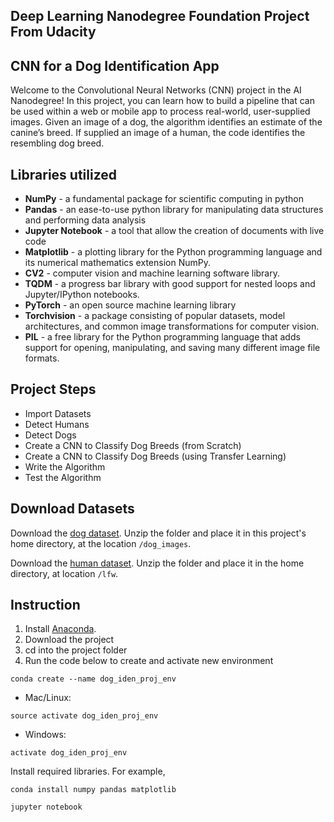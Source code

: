 ## Deep Learning Nanodegree Foundation Project From Udacity

## CNN for a Dog Identification App

Welcome to the Convolutional Neural Networks (CNN) project in the AI Nanodegree! In this project, you can learn how to build a pipeline that can be used within a web or mobile app to process real-world, user-supplied images. Given an image of a dog, the algorithm identifies an estimate of the canine’s breed. If supplied an image of a human, the code identifies the resembling dog breed.

## Libraries utilized

- **NumPy** - a fundamental package for scientific computing in python
- **Pandas** - an ease-to-use python library for manipulating data structures and performing data analysis
- **Jupyter Notebook** - a tool that allow the creation of documents with live code
- **Matplotlib** - a plotting library for the Python programming language and its numerical mathematics extension NumPy.
- **CV2** - computer vision and machine learning software library.
- **TQDM** - a progress bar library with good support for nested loops and Jupyter/IPython notebooks.
- **PyTorch** - an open source machine learning library
- **Torchvision** - a package consisting of popular datasets, model architectures, and common image transformations for computer vision.
- **PIL** - a free library for the Python programming language that adds support for opening, manipulating, and saving many different image file formats.

## Project Steps

- Import Datasets 
- Detect Humans
- Detect Dogs
- Create a CNN to Classify Dog Breeds (from Scratch)
- Create a CNN to Classify Dog Breeds (using Transfer Learning)
- Write the Algorithm
- Test the Algorithm

## Download Datasets
Download the [dog dataset](https://s3-us-west-1.amazonaws.com/udacity-aind/dog-project/dogImages.zip). Unzip the folder and place it in this project's home directory, at the location ```/dog_images```.

Download the [human dataset](https://s3-us-west-1.amazonaws.com/udacity-aind/dog-project/lfw.zip). Unzip the folder and place it in the home directory, at location ```/lfw```.

## Instruction

1. Install [Anaconda](https://www.anaconda.com/distribution/).
2. Download the project
3. cd into the project folder
4. Run the code below to create and activate new environment

```
conda create --name dog_iden_proj_env
```
 - Mac/Linux: 
```
source activate dog_iden_proj_env 
```
 - Windows:
```
activate dog_iden_proj_env
```
Install required libraries. For example, 
```
conda install numpy pandas matplotlib
```
```
jupyter notebook
```
